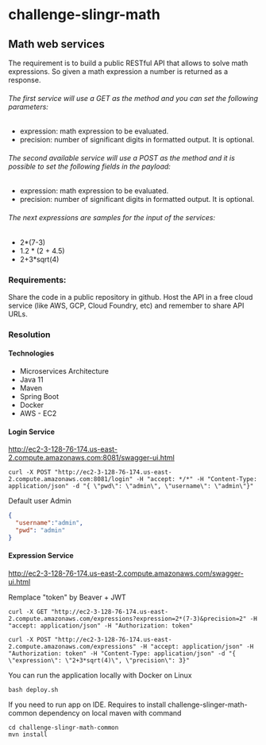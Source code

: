 # challenge-slingr-math

## Math web services
The requirement is to build a public RESTful API that allows to solve math expressions. So given a math expression a number is returned as a response.

###### The first service will use a GET as the method and you can set the following parameters:

- expression: math expression to be evaluated.
- precision: number of significant digits in formatted output. It is optional.

###### The second available service will use a POST as the method and it is possible to set the following fields in the payload:
- expression: math expression to be evaluated.
- precision: number of significant digits in formatted output. It is optional.

###### The next expressions are samples for the input of the services:
- 2*(7-3)
- 1.2 * (2 + 4.5)
- 2+3*sqrt(4)

### Requirements:
Share the code in a public repository in github.
Host the API in a free cloud service (like AWS, GCP, Cloud Foundry, etc) and remember to share API URLs.


### Resolution

#### Technologies

- Microservices Architecture
- Java 11
- Maven
- Spring Boot
- Docker
- AWS - EC2


#### Login Service
http://ec2-3-128-76-174.us-east-2.compute.amazonaws.com:8081/swagger-ui.html

```shell
curl -X POST "http://ec2-3-128-76-174.us-east-2.compute.amazonaws.com:8081/login" -H "accept: */*" -H "Content-Type: application/json" -d "{ \"pwd\": \"admin\", \"username\": \"admin\"}"
```

Default user Admin
```json
{
  "username":"admin",
  "pwd": "admin"
}
```

#### Expression Service
http://ec2-3-128-76-174.us-east-2.compute.amazonaws.com/swagger-ui.html


Remplace "token" by Beaver + JWT

```shell
curl -X GET "http://ec2-3-128-76-174.us-east-2.compute.amazonaws.com/expressions?expression=2*(7-3)&precision=2" -H "accept: application/json" -H "Authorization: token"
```


```shell
curl -X POST "http://ec2-3-128-76-174.us-east-2.compute.amazonaws.com/expressions" -H "accept: application/json" -H "Authorization: token" -H "Content-Type: application/json" -d "{ \"expression\": \"2+3*sqrt(4)\", \"precision\": 3}"
```

You can run the application locally with Docker on Linux

```shell
bash deploy.sh
```

If you need to run app on IDE. Requires to install challenge-slinger-math-common dependency on local maven with command

```shell
cd challenge-slingr-math-common
mvn install
```
